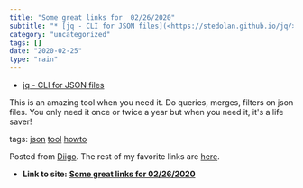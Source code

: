 ```yaml
---
title: "Some great links for  02/26/2020"
subtitle: "* [jq - CLI for JSON files](<https://stedolan.github.io/jq/>)"
category: "uncategorized"
tags: []
date: "2020-02-25"
type: "rain"
---
```

* [jq - CLI for JSON files](<https://stedolan.github.io/jq/>)

This is an amazing tool when you need it. Do queries, merges, filters on json
files. You only need it once or twice a year but when you need it, it's a life
saver!

tags: [json](<https://www.diigo.com/user/pitosalas/json>)
[tool](<https://www.diigo.com/user/pitosalas/tool>)
[howto](<https://www.diigo.com/user/pitosalas/howto>)

Posted from [Diigo](<https://www.diigo.com>). The rest of my favorite links
are [here](<https://www.diigo.com/user/pitosalas>).


* **Link to site:** **[Some great links for  02/26/2020](None)**